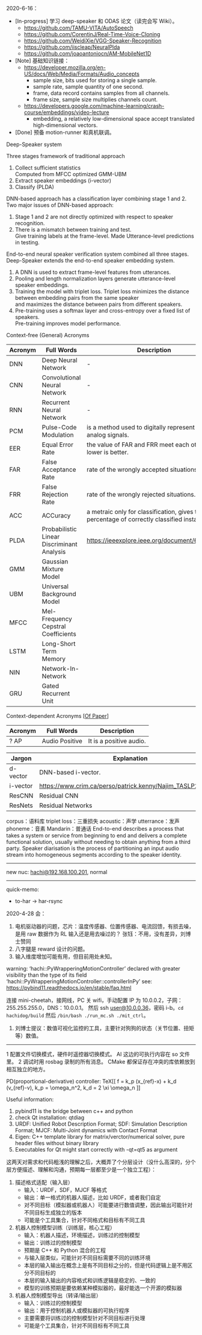 2020-6-16：
- [In-progress] 学习 deep-speaker 和 ODAS 论文（读完会写 Wiki）。
  - https://github.com/TAMU-VITA/AutoSpeech
  - https://github.com/CorentinJ/Real-Time-Voice-Cloning
  - https://github.com/WeidiXie/VGG-Speaker-Recognition
  - https://github.com/iiscleap/NeuralPlda
  - https://github.com/joaoantoniocn/AM-MobileNet1D
- [Note] 基础知识链接：
  - https://developer.mozilla.org/en-US/docs/Web/Media/Formats/Audio_concepts
    - sample size, bits used for storing a single sample.
    - sample rate, sample quantity of one second.
    - frame, data record contains samples from all channels.
    - frame size, sample size multiplies channels count.
  - https://developers.google.com/machine-learning/crash-course/embeddings/video-lecture
    - embedding, a relatively low-dimensional space accept translated high-dimensional vectors.
- [Done] 预备 motion-runner 和真机联调。

Deep-Speaker system

Three stages framework of traditional approach
1. Collect sufficient statistics   
   Computed from MFCC optimized GMM-UBM
2. Extract speaker embeddings (i-vector)
3. Classify (PLDA)

DNN-based approach has a classification layer combining stage 1 and 2.   
Two major issues of DNN-based approach:
1. Stage 1 and 2 are not directly optimized with respect to speaker recognition.
2. There is a mismatch between training and test.   
   Give training labels at the frame-level.
   Made Utterance-level predictions in testing.

End-to-end neural speaker verification system combined all three stages.   
Deep-Speaker extends the end-to-end speaker embedding system.
1. A DNN is used to extract frame-level features from utterances.
2. Pooling and length normalization layers generate utterance-level speaker embeddings.
3. Training the model with triplet loss.
   Triplet loss minimizes the distance between embedding pairs from the same speaker   
   and maximizes the distance between pairs from different speakers.
4. Pre-training uses a softmax layer and cross-entropy over a fixed list of speakers.   
   Pre-training improves model performance. 

Context-free (General) Acronyms

| Acronym | Full Words | Description |
| ------- | -------    | -------     |
| DNN | Deep Neural Network | - |
| CNN | Convolutional Neural Network | - |
| RNN | Recurrent Neural Network | - |
| PCM | Pulse-Code Modulation | is a method used to digitally represent sampled analog signals. |
| EER | Equal Error Rate | the value of FAR and FRR meet each other, lower is better. |
| FAR | False Acceptance Rate | rate of the wrongly accepted situations. |
| FRR | False Rejection Rate | rate of the wrongly rejected situations. |
| ACC | ACCuracy | a metraic only for classification, gives the percentage of correctly classified instances. |
| PLDA | Probabilistic Linear Discriminant Analysis | https://ieeexplore.ieee.org/document/6639150 |
| GMM | Gaussian Mixture Model | |
| UBM | Universal Background Model | |
| MFCC | Mel-Frequency Cepstral Coefficients | |
| LSTM | Long-Short Term Memory | |
| NIN | Network-In-Network | |
| GRU | Gated Recurrent Unit | |

Context-dependent Acronyms [[Of Paper](https://arxiv.org/pdf/1705.02304.pdf)]

| Acronym | Full Words | Description |
| ------- | -------    | -------     |   
| ? AP | Audio Positive | It is a positive audio. |

| Jargon  | Explanation |
| ------- | -------     |
| d-vector | DNN-based i-vector. |
| i-vector | https://www.crim.ca/perso/patrick.kenny/Najim_TASLP2009.pdf |
| ResCNN | Residual CNN | - |
| ResNets | Residual Networks | - |

corpus：语料库
triplet loss：三重损失
acoustic：声学
utterrance：发声
phoneme：音素
Mandarin：普通话
End-to-end describes a process that takes a system or service from beginning to end
  and delivers a complete functional solution,
  usually without needing to obtain anything from a third party.
Speaker diarisation is the process of partitioning an input audio stream
  into homogeneous segments according to the speaker identity.

_______ _______
new nuc: hachi@192.168.100.201, normal

_______ _______
quick-memo:
- to-har -> har-rsync

2020-4-28 会：
1. 电机驱动器的问题，芯片：温度传感器、位置传感器、电流回馈，有损去噪，是用 raw 数据作为 RL 输入还是用去噪过的？
   张钰：不用，没有差异，刘博士赞同
2. 八字腿是 reward 设计的问题。
3. 输入维度增加可能有用，但目前用处未知。

warning: ‘hachi::PyWrapperingMotionController’
 declared with greater visibility than the type of its field
  ‘hachi::PyWrapperingMotionController::controllerInPy’
see: https://pybind11.readthedocs.io/en/stable/faq.html

连接 mini-cheetah，接网线，PC 关 wifi，手动配置 IP 为 10.0.0.2，子网：255.255.255.0，DNS：10.0.0.1。
然后 ssh user@10.0.0.36，密码 i-b。`cd hachidog/build` 然后 `/bin/bash ./run_mc.sh ./mit_ctrl`。

1. 刘博士提议：数值可视化监控的工具，主要针对狗狗的状态（关节位置、扭矩等）数值。

_______ _______
1 配置文件切换模式，硬件时遥控器切换模式。
  AI 这边的可执行内容在 so 文件里。
2 调试时用 rosbag 录制的所有消息。
  CMake 都保证存在冲突的库依赖放到相互独立的地方。

PD(proportional-derivative) controller: TeX[[ f = k_p (x_{ref}-x) + k_d (v_{ref}-v), k_p = \omega_n^2, k_d = 2 \xi \omega_n ]]

Useful information:
1. pybind11 is the bridge between c++ and python
2. check Qt installation: qtdiag
3. URDF: Unified Robot Description Format; SDF: Simulation Description Format; MJCF: Multi-Joint dynamics with Contact Format
4. Eigen: C++ template library for matrix/verctor/numerical solver, pure header files without binary library
5. Executables for Qt might start correctly with -qt=qt5 as argument

这两天对需求和代码粗浅的理解之后，大概弄了个分层设计（没什么高深的，分个层方便描述、理解和沟通，预期每一层都至少是一个独立工程）：
1. 描述格式适配（输入层）
   - 输入：URDF，SDF，MJCF 等格式
   - 输出：单一格式的机器人描述，比如 URDF，或者我们自定
   - 对不同目标（模拟器或机器人）可能要进行数值调整，因此输出可能针对不同目标生成独立的版本
   - 可能是个工具集合，针对不同格式和目标有不同工具
2. 机器人控制模型训练（训练层，核心工程）
   - 输入：机器人描述，环境描述，训练过的控制模型
   - 输出：训练过的控制模型
   - 预期是 C++ 和 Python 混合的工程
   - 与输入层类似，可能针对不同目标需要不同的训练环境
   - 本层的输入输出在概念上是有不同目标之分的，但是代码逻辑上是不用区分不同目标的
   - 本层的输入输出的内容格式和训练逻辑是稳定的、一致的
   - 模型的训练预期是要依赖某种模拟器的，最好能选一个开源的模拟器
3. 机器人控制模型导出（转译/输出层）
   - 输入：训练过的控制模型
   - 输出：用于控制机器人或模拟器的可执行程序
   - 主要需要将训练过的控制模型针对不同目标进行处理
   - 可能是个工具集合，针对不同目标有不同工具
